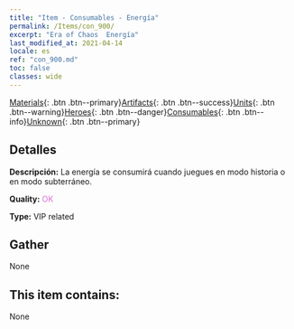 ```yaml
---
title: "Item - Consumables - Energía"
permalink: /Items/con_900/
excerpt: "Era of Chaos  Energía"
last_modified_at: 2021-04-14
locale: es
ref: "con_900.md"
toc: false
classes: wide
---
```

 [Materials](/es/Items/){: .btn .btn--primary}[Artifacts](/es/Items/Artifacts/){: .btn .btn--success}[Units](/es/Items/Units/){: .btn .btn--warning}[Heroes](/es/Items/Heroes/){: .btn .btn--danger}[Consumables](/es/Items/Consumables/){: .btn .btn--info}[Unknown](/es/Items/Unknown/){: .btn .btn--primary}

## Detalles
 **Descripción:** La energía se consumirá cuando juegues en modo historia o en modo subterráneo.

 **Quality:** <span style="color: #DA70D6">OK</span>

 **Type:** VIP related

## Gather

  None

## This item contains:

  None


